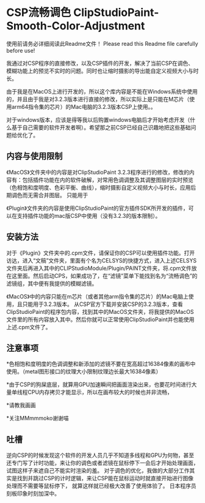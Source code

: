 # CSP流畅调色 ClipStudioPaint-Smooth-Color-Adjustment
使用前请务必详细阅读此Readme文件！
Please read this Readme file carefully before use!


我通过对CSP程序的直接修改，以及CSP插件的开发，解决了当前CSP在调色、模糊功能上的预览不实时的问题。同时也让缩时摄影的导出能自定义视频大小与时长。

由于我是在MacOS上进行开发的，所以这个库内容是不能在Windows系统中使用的，并且由于我是对3.2.3版本进行直接的修改，所以实际上是只能在M芯片（使用arm64指令集的芯片）的Mac电脑的3.2.3版本CSP上使用。。

对于windows版本，应该是得等我以后购置windows电脑后才开始考虑开发（什么基于自己需要的软件开发者啊）。希望那之前CSP已经自己识趣地把这些基础问题给优化了。

## 内容与使用限制

《MacOS》文件夹中的内容是对ClipStudioPaint 3.2.3程序进行的修改，修改的内容有：包括插件功能在内的软件破解，对常用色调调整及其调整图层的实时预览（色相饱和度明度、色彩平衡、曲线），缩时摄影自定义视频大小与时长，应用后期调色而无需合并图层。
只能用于

《Plugin》文件夹的内容是使用ClipStudioPaint的官方插件SDK所开发的插件，可以在支持插件功能的mac版CSP中使用（没有3.2.3的版本限制）。

## 安装方法

对于《Plugin》文件夹中的.cpm文件，请保证你的CSP可以使用插件功能。打开访达，进入“文稿”文件夹，里面有个名为CELSYS的快捷方式，进入上述CELSYS文件夹后再进入其中的CLIPStudioModule/Plugin/PAINT文件夹，将.cpm文件放在这里面。然后启动CPS，如果成功了，在“滤镜”菜单下能找到名为“流畅调色”的滤镜组，其中便有我提供的模糊滤镜。

《MacOS》中的内容只能在m芯片（或者其他arm指令集的芯片）的Mac电脑上使用，且只能用于3.2.3版本。
从CSP官方下载并安装CSP的3.2.3版本，查看ClipStudioPaint的程序包内容，找到其中的MacOS文件夹，将我提供的MacOS文件里的所有内容放入其中。然后你就可以正常使用ClipStudioPaint并也能使用上述.cpm文件了。



## 注意事项

*色相饱和度明度的色调调整和新添加的滤镜不要在宽高超过16384像素的画布中使用。（metal图形接口的纹理大小限制纹理边长最大16384像素）

*由于CSP的狗屎底层，就算用GPU加速瞬间把画面渲染出来，也要花时间进行大量单线程CPU内存拷贝才能显示，所以在画布较大的时候也并非流畅，

*请教我画画

*关注MMmmmoko谢谢喵

## 吐槽

逆向CSP的时候发现这个软件的开发人员几乎不知道多线程和GPU为何物，甚至还专门写了计时功能，来让你的调色或者滤镜在鼠标停下一会后才开始处理画面，试图这样子来遮自己不能实时渲染的羞。 对于调色的优化，我做的大部分工作其实是找到并跳过CSP的计时逻辑，来让CSP能在鼠标运动时就直接开始进行图像处理而不需要等鼠标停下， 就算这样就已经极大改善了使用体验了。
日本程序员刻板印象时刻加深中。

